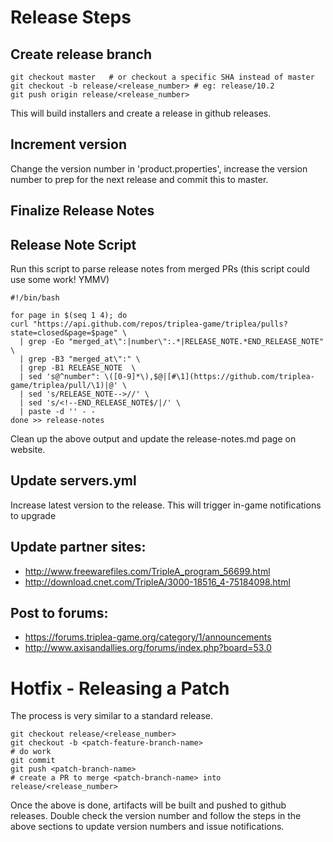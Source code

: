 # Release Steps

## Create release branch

```
git checkout master   # or checkout a specific SHA instead of master
git checkout -b release/<release_number> # eg: release/10.2
git push origin release/<release_number>
```

This will build installers and create a release in github releases.


## Increment version


Change the version number in 'product.properties', increase the version number
to prep for the next release and commit this to master.

## Finalize Release Notes

## Release Note Script

Run this script to parse release notes from merged PRs (this script could use some work! YMMV)

```
#!/bin/bash

for page in $(seq 1 4); do
curl "https://api.github.com/repos/triplea-game/triplea/pulls?state=closed&page=$page" \
  | grep -Eo "merged_at\":|number\":.*|RELEASE_NOTE.*END_RELEASE_NOTE" \
  | grep -B3 "merged_at\":" \
  | grep -B1 RELEASE_NOTE  \
  | sed 's@^number": \([0-9]*\),$@|[#\1](https://github.com/triplea-game/triplea/pull/\1)|@' \
  | sed 's/RELEASE_NOTE-->//' \
  | sed 's/<!--END_RELEASE_NOTE$/|/' \
  | paste -d '' - -
done >> release-notes
```

Clean up the above output and update the release-notes.md page on website.


## Update servers.yml

Increase latest version to the release. This will trigger in-game
notifications to upgrade


## Update partner sites:

  - http://www.freewarefiles.com/TripleA_program_56699.html
  - http://download.cnet.com/TripleA/3000-18516_4-75184098.html


## Post to forums:

  - https://forums.triplea-game.org/category/1/announcements
  - http://www.axisandallies.org/forums/index.php?board=53.0


# Hotfix - Releasing a Patch

The process is very similar to a standard release.

```
git checkout release/<release_number>
git checkout -b <patch-feature-branch-name>
# do work
git commit
git push <patch-branch-name>
# create a PR to merge <patch-branch-name> into release/<release_number>
```

Once the above is done, artifacts will be built and pushed to github releases.
Double check the version number and follow the steps in the above sections
to update version numbers and issue notifications.

